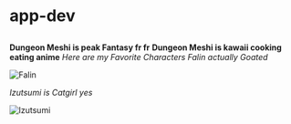 # app-dev
## 
**Dungeon Meshi is peak Fantasy fr fr**
**Dungeon Meshi is kawaii cooking eating anime**
*Here are my Favorite Characters*
*Falin actually Goated*

![Falin](![dab46d1-38e5e34d-895d-42e3-bc17-407dd72b8afa])

*Izutsumi is Catgirl yes*

![Izutsumi](![f901b47cdee14496cbf049e6dd7037b1.png])
